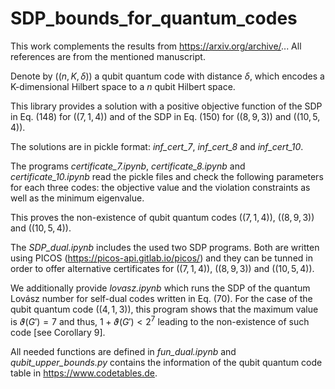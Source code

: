 # SDP_bounds_for_quantum_codes

This work complements the results from https://arxiv.org/archive/... All references are from the mentioned manuscript.

Denote by $(( n, K, \delta ))$ a qubit quantum code with distance $\delta$, which encodes a K-dimensional Hilbert space to a $n$ qubit Hilbert space. 
  
This library provides a solution with a positive objective function of the SDP in Eq. (148) for  $((7,1,4))$ and of the SDP in Eq. (150) for $((8, 9, 3))$ and $(( 10 , 5, 4 ))$.

The solutions are in pickle format: *inf\_cert\_7*, *inf\_cert\_8* and *inf\_cert\_10*. 

The programs *certificate\_7.ipynb*, *certificate\_8.ipynb* and *certificate\_10.ipynb* read the pickle files and check the following parameters for each three codes: the objective value and the violation constraints as well as the minimum eigenvalue.

This proves the non-existence of qubit quantum codes $((7,1,4))$, $((8, 9, 3))$ and $(( 10 , 5, 4 ))$.

The *SDP_dual.ipynb* includes the used two SDP programs. Both are written using PICOS (https://picos-api.gitlab.io/picos/) and they can be tunned in order to offer alternative certificates for $((7,1,4))$, $((8, 9, 3))$ and $(( 10 , 5, 4 ))$.

We additionally provide *lovasz.ipynb* which runs the SDP of the quantum Lovász number for self-dual codes written in Eq. (70). For the case of the qubit quantum code $(( 4 , 1, 3 ))$, this program shows that the maximum value is $\vartheta(G')=7$ and thus, $1+\vartheta(G') < 2^7$ leading to the non-existence of such code [see Corollary 9].

All needed functions are defined in *fun_dual.ipynb* and *qubit_upper_bounds.py* contains the information of the qubit quantum code table in https://www.codetables.de.
  
